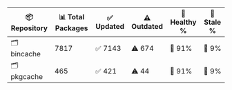 | 📦 Repository | 📊 Total Packages | ✅ Updated | ⚠️ Outdated | 💚 Healthy % | 🔴 Stale % |
|---------------|-------------------|------------|-------------|-------------|------------|
| 🗂️ bincache | 7817 | ✅ 7143 | ⚠️ 674 | 💚 91% | 🔴 9% |
| 🗂️ pkgcache | 465 | ✅ 421 | ⚠️ 44 | 💚 91% | 🔴 9% |

